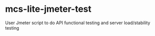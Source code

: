 # mcs-lite-jmeter-test
User Jmeter script to do API functional testing and server load/stability testing
